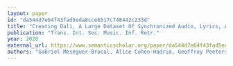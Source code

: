 ```yaml
---
layout: paper
id: "da544d7e64f43fad5eda8cce6517c748442c233d"
title: "Creating Dali, A Large Dataset Of Synchronized Audio, Lyrics, And Notes"
publication: "Trans. Int. Soc. Music. Inf. Retr."
year: 2020
external_url: https://www.semanticscholar.org/paper/da544d7e64f43fad5eda8cce6517c748442c233d
authors: "Gabriel Meseguer-Brocal, Alice Cohen-Hadria, Geoffroy Peeters"
---
```

